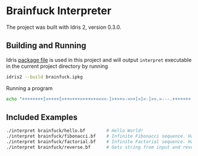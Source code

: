 # Brainfuck Interpreter

The project was built with Idris 2, version 0.3.0.

## Building and Running
Idris [package file](https://idris2.readthedocs.io/en/latest/reference/packages.html) is used in this project and will output `interpret` executable in the current project directory by running
```bash
idris2 --build brainfuck.ipkg
```
Running a program
```bash
echo "++++++++[>++++[>++>+++>+++>+<<<<-]>+>+>->>+[<]<-]>>.>---.+++++++..+++.>>.<-.<.+++.------.--------.>>+.>++." > prog && ./interpret prog
```

## Included Examples
```bash
./interpret brainfuck/hello.bf        # Hello World!
./interpret brainfuck/fibonacci.bf    # Infinite Fibonacci sequence. Has to be terminated! :D
./interpret brainfuck/factorial.bf    # Infinite Factorial sequence. Has to be terminated! :D
./interpret brainfuck/reverse.bf      # Gets string from input and reverses it after pressing ENTER
```
